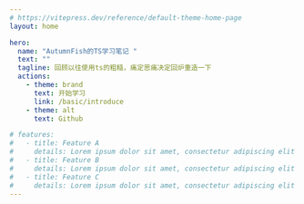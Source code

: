 ```yaml
---
# https://vitepress.dev/reference/default-theme-home-page
layout: home

hero:
  name: "AutumnFish的TS学习笔记 "
  text: ""
  tagline: 回顾以往使用ts的粗糙，痛定思痛决定回炉重造一下
  actions:
    - theme: brand
      text: 开始学习
      link: /basic/introduce
    - theme: alt
      text: Github

# features:
#   - title: Feature A
#     details: Lorem ipsum dolor sit amet, consectetur adipiscing elit
#   - title: Feature B
#     details: Lorem ipsum dolor sit amet, consectetur adipiscing elit
#   - title: Feature C
#     details: Lorem ipsum dolor sit amet, consectetur adipiscing elit
---
```


